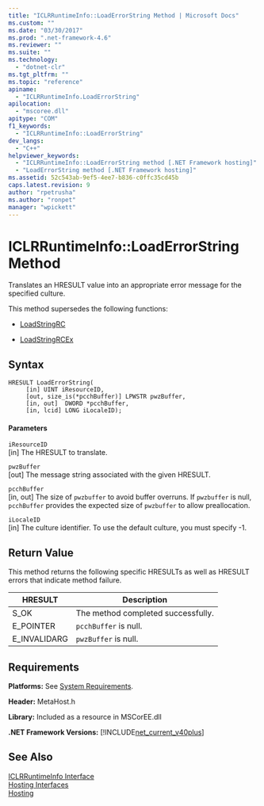 ```yaml
---
title: "ICLRRuntimeInfo::LoadErrorString Method | Microsoft Docs"
ms.custom: ""
ms.date: "03/30/2017"
ms.prod: ".net-framework-4.6"
ms.reviewer: ""
ms.suite: ""
ms.technology: 
  - "dotnet-clr"
ms.tgt_pltfrm: ""
ms.topic: "reference"
apiname: 
  - "ICLRRuntimeInfo.LoadErrorString"
apilocation: 
  - "mscoree.dll"
apitype: "COM"
f1_keywords: 
  - "ICLRRuntimeInfo::LoadErrorString"
dev_langs: 
  - "C++"
helpviewer_keywords: 
  - "ICLRRuntimeInfo::LoadErrorString method [.NET Framework hosting]"
  - "LoadErrorString method [.NET Framework hosting]"
ms.assetid: 52c543ab-9ef5-4ee7-b836-c0ffc35cd45b
caps.latest.revision: 9
author: "rpetrusha"
ms.author: "ronpet"
manager: "wpickett"
---
```

# ICLRRuntimeInfo::LoadErrorString Method
Translates an HRESULT value into an appropriate error message for the specified culture.  
  
 This method supersedes the following functions:  
  
-   [LoadStringRC](../../../../docs/framework/unmanaged-api/hosting/loadstringrc-function.md)  
  
-   [LoadStringRCEx](../../../../docs/framework/unmanaged-api/hosting/loadstringrcex-function.md)  
  
## Syntax  
  
```  
HRESULT LoadErrorString(  
     [in] UINT iResourceID,  
     [out, size_is(*pcchBuffer)] LPWSTR pwzBuffer,  
     [in, out]  DWORD *pcchBuffer,  
     [in, lcid] LONG iLocaleID);  
```  
  
#### Parameters  
 `iResourceID`  
 [in] The HRESULT to translate.  
  
 `pwzBuffer`  
 [out] The message string associated with the given HRESULT.  
  
 `pcchBuffer`  
 [in, out] The size of `pwzbuffer` to avoid buffer overruns. If `pwzbuffer` is null, `pcchBuffer` provides the expected size of `pwzbuffer` to allow preallocation.  
  
 `iLocaleID`  
 [in] The culture identifier. To use the default culture, you must specify -1.  
  
## Return Value  
 This method returns the following specific HRESULTs as well as HRESULT errors that indicate method failure.  
  
|HRESULT|Description|  
|-------------|-----------------|  
|S_OK|The method completed successfully.|  
|E_POINTER|`pcchBuffer` is null.|  
|E_INVALIDARG|`pwzBuffer` is null.|  
  
## Requirements  
 **Platforms:** See [System Requirements](../../../../docs/framework/getting-started/system-requirements.md).  
  
 **Header:** MetaHost.h  
  
 **Library:** Included as a resource in MSCorEE.dll  
  
 **.NET Framework Versions:** [!INCLUDE[net_current_v40plus](../../../../includes/net-current-v40plus-md.md)]  
  
## See Also  
 [ICLRRuntimeInfo Interface](../../../../docs/framework/unmanaged-api/hosting/iclrruntimeinfo-interface.md)   
 [Hosting Interfaces](../../../../docs/framework/unmanaged-api/hosting/hosting-interfaces.md)   
 [Hosting](../../../../docs/framework/unmanaged-api/hosting/hosting-unmanaged-api-reference.md)